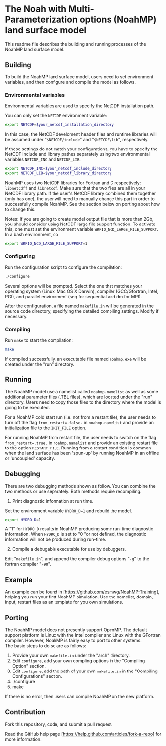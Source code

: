 # The Noah with Multi-Parameterization options (NoahMP) land surface model

This readme file describes the building and running processes of the NoahMP land surface model.

## Building
To build the NoahMP land surface model, users need to set environment variables, and then configure and compile the model as follows.

### Environmental variables

Environmental variables are used to specify the NetCDF installation path.

You can only set the `NETCDF` environment variable:
```bash
export NETCDF=$your_netcdf_installation_directory
```
In this case, the NetCDF develoment header files and runtime libraries will be assumed under "`$NETCDF/include`" and "`$NETCDF/lib`", respectively.

If these settings do not match your configurations, you have to specify  the NetCDF include and library pathes separately using two environmental variables `NETCDF_INC` and `NETCDF_LIB`:
```bash
export NETCDF_INC=$your_netcdf_include_directory
export NETCDF_LIB=$your_netcdf_library_directory
```

NoahMP uses two NetCDF libraries for Fortran and C respectively: 
`libnetcdff` and `libnetcdf`. Make sure that the two files are all in your NetCDF library path. If the user's NetCDF library combined them together (only has one), the user will need to manually change this part in order to successfully compile NoahMP. 
See the section below on porting about how to change this.

Notes: If you are going to create model output file that is more than 2Gb,
      you should consider using NetCDF large file support function. To activate
      this, one must set the environment variable `WRFIO_NCD_LARGE_FILE_SUPPORT`.
      In a bash environment, do
      
```bash
export WRFIO_NCD_LARGE_FILE_SUPPORT=1
```

### Configuring

Run the configuration script to configure the compilation:
```bash
./configure
```
Several options will be prompted. Select the one that matches your operating system (Linux, Mac OS X Darwin), compiler (GCC/Gfortran, Intel, PGI), and parallel environment (seq for sequential and dm for MPI).

After the configuration, a file named `makefile.in` will be generated in the source code directory, specifying the detailed compiling settings. Modify if necessary.

### Compiling

Run `make` to start the compilation:
```bash
make
``` 

If compiled successfully, an executable file named `noahmp.exe` will be created under the "run" directory.

## Running

The NoahMP model use a namelist called `noahmp.namelist` as well as some additional parameter files (.TBL files), which are located under the "run" directory. Users need to copy those files to the directory where the model is going to be executed.

For a NoahMP cold start run (i.e. not from a restart file), the user needs to turn off the flag `from_restart=.false.` in `noahmp.namelist` and provide an initialization file to the `INIT_FILE` option.

For running NoahMP from restart file, the user needs to switch on the flag `from_restart=.true.` in `noahmp.namelist` and provide an existing restart file to the option `RESTART_FILE`. Running from a restart condition is common when the land surface has been 
'spun-up' by running NoahMP in an offline or 'uncoupled' capacity.

## Debugging

There are two debugging methods shown as follow. You can combine the two methods or use separately. Both methods require recompiling.

1) Print diagnostic information at run time.

Set the environment variable `HYDRO_D=1` and rebuild the model.

```bash
export HYDRO_D=1
```
A "1" for `HYDRO_D` results in NoahMP producing some run-time diagnostic information. 
When `HYDRO_D` is set to "0 "or not defined, the diagnostic information will not be produced 
during run-time. 

2) Compile a debugable executable for use by debuggers.

Edit "`makefile.in`", and append the compiler debug options "`-g`" to the fortran compiler "`F90`".

## Example

An example can be found in [https://github.com/esmwg/NoahMP-Training], helping you run your first NoahMP simulation. Use the namelist, domain, input, restart files as an template for you own simulations.

## Porting

The NoahMP model does not presently support OpenMP. The default support platform is Linux 
with the Intel compiler and Linux with the GFortran compiler. However, NoahMP is fairly easy to port to other systems.  
The basic steps to do so are as follows:

1) Provide your own `makefile.in` under the "arch" directory.
2) Edit `configure`, add your own compling options in the "Compiling Option" section.
3) Edit `configure`, add the path of your own `makefile.in` in the "Compiling Configurations" section.
4) ./configure
5) make

If there is no error, then users can compile  NoahMP on the new platform.

## Contribution

Fork this repository, code, and submit a pull request.

Read the GitHub help page [https://help.github.com/articles/fork-a-repo] for more information.
